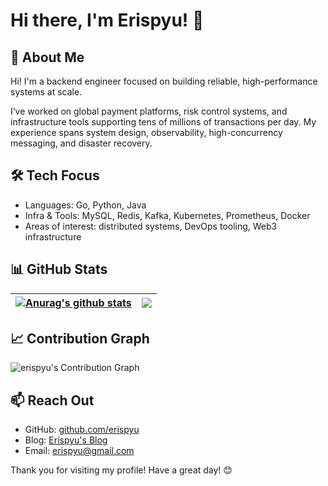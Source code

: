 # Hi there, I'm Erispyu! 👋

## 🤖 About Me

Hi! I'm a backend engineer focused on building reliable, high-performance systems at scale.

I’ve worked on global payment platforms, risk control systems, and infrastructure tools supporting tens of millions of transactions per day. My experience spans system design, observability, high-concurrency messaging, and disaster recovery.

## 🛠 Tech Focus

- Languages: Go, Python, Java
- Infra & Tools: MySQL, Redis, Kafka, Kubernetes, Prometheus, Docker
- Areas of interest: distributed systems, DevOps tooling, Web3 infrastructure

## 📊 GitHub Stats

| <a href="https://github.com/erispyu/github-readme-stats"><img align="center" src="https://github-readme-stats.vercel.app/api?username=erispyu&show_icons=true&include_all_commits=true&theme=buefy&hide_border=true&count_private=true" alt="Anurag's github stats" /></a> | <a href="https://github.com/erispyu/github-readme-stats"><img align="center" src="https://github-readme-stats.vercel.app/api/top-langs/?username=erispyu&layout=compact&hide_border=true" /></a> |
|----------------------------------------------------------------------------------------------------------------------------------------------------------------------------------------------------------------------------------------------------------------------------|--------------------------------------------------------------------------------------------------------------------------------------------------------------------------------------------------|

## 📈 Contribution Graph

![erispyu's Contribution Graph](https://github-readme-activity-graph.vercel.app/graph?username=erispyu&theme=github-light)

## 📫 Reach Out

- GitHub: [github.com/erispyu](https://github.com/erispyu)
- Blog: [Erispyu's Blog](https://blog.erispyu.fun/)
- Email: [erispyu@gmail.com](mailto:erispyu@gmail.com)

Thank you for visiting my profile! Have a great day! 😊
